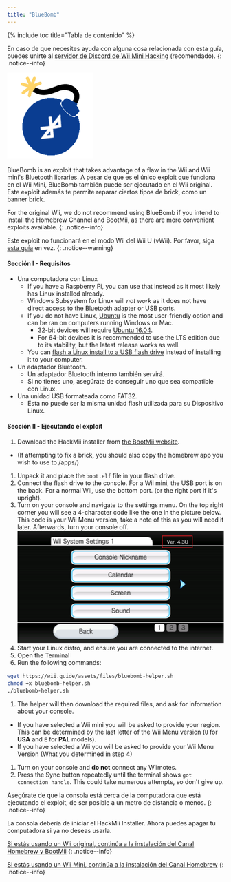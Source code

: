 ```yaml
---
title: "BlueBomb"
---
```


{% include toc title="Tabla de contenido" %}

En caso de que necesites ayuda con alguna cosa relacionada con esta guía, puedes unirte al [servidor de Discord de Wii Mini Hacking](https://discord.gg/6ryxnkS) (recomendado).
{: .notice--info}

![BlueBomb](/images/bluebomb.png)

BlueBomb is an exploit that takes advantage of a flaw in the Wii and Wii mini's Bluetooth libraries. A pesar de que es el único exploit que funciona en el Wii Mini, BlueBomb también puede ser ejecutado en el Wii original. Este exploit además te permite reparar ciertos tipos de brick, como un banner brick.

For the original Wii, we do not recommend using BlueBomb if you intend to install the Homebrew Channel and BootMii, as there are more convenient exploits available.
{: .notice--info}

Este exploit no funcionará en el modo Wii del Wii U (vWii). Por favor, siga [esta guía](https://wiiuguide.xyz/#/vwii-modding) en vez.
{: .notice--warning}

#### Sección I - Requisitos
- Una computadora con Linux
  - If you have a Raspberry Pi, you can use that instead as it most likely has Linux installed already.
  - Windows Subsystem for Linux will *not work* as it does not have direct access to the Bluetooth adapter or USB ports.
  - If you do not have Linux, [Ubuntu](https://ubuntu.com/download/desktop) is the most user-friendly option and can be ran on computers running Windows or Mac.
    - 32-bit devices will require [Ubuntu 16.04](http://releases.ubuntu.com/16.04/).
    - For 64-bit devices it is recommended to use the LTS edition due to its stability, but the latest release works as well.
  - You can [flash a Linux install to a USB flash drive](https://ubuntu.com/tutorials/tutorial-create-a-usb-stick-on-windows#1-overview) instead of installing it to your computer.
- Un adaptador Bluetooth.
  - Un adaptador Bluetooth interno también servirá.
  - Si no tienes uno, asegúrate de conseguir uno que sea compatible con Linux.
- Una unidad USB formateada como FAT32.
  - Esta no puede ser la misma unidad flash utilizada para su Dispositivo Linux.

#### Sección II - Ejecutando el exploit
1. Download the HackMii installer from [the BootMii website](https://bootmii.org/download/).
- (If attempting to fix a brick, you should also copy the homebrew app you wish to use to /apps/)
1. Unpack it and place the `boot.elf` file in your flash drive.
1. Connect the flash drive to the console. For a Wii mini, the USB port is on the back. For a normal Wii, use the bottom port. (or the right port if it's upright).
1. Turn on your console and navigate to the settings menu. On the top right corner you will see a 4-character code like the one in the picture below. This code is your Wii Menu version, take a note of this as you will need it later. Afterwards, turn your console off. ![SystemMenuVersion](/images/Wii/SystemMenuVersion.png)
1. Start your Linux distro, and ensure you are connected to the internet.
1. Open the Terminal
1. Run the following commands:
```bash
wget https://wii.guide/assets/files/bluebomb-helper.sh
chmod +x bluebomb-helper.sh
./bluebomb-helper.sh
```
1. The helper will then download the required files, and ask for information about your console.
  - If you have selected a Wii mini you will be asked to provide your region. This can be determined by the last letter of the Wii Menu version (`U` for **USA** and `E` for **PAL** models).
  - If you have selected a Wii you will be asked to provide your Wii Menu Version (What you determined in step 4)
1. Turn on your console and **do not** connect any Wiimotes.
1. Press the Sync button repeatedly until the terminal shows `got connection handle`. This could take numerous attempts, so don't give up.

Asegúrate de que la consola está cerca de la computadora que está ejecutando el exploit, de ser posible a un metro de distancia o menos.
{: .notice--info}

La consola debería de iniciar el HackMii Installer. Ahora puedes apagar tu computadora si ya no deseas usarla.

[Si estás usando un Wii original, continúa a la instalación del Canal Homebrew y BootMii](hbc)
{: .notice--info}

[Si estás usando un Wii Mini, continúa a la instalación del Canal Homebrew](hbc-mini)
{: .notice--info}
